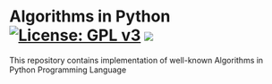 # Algorithms in Python [![License: GPL v3](https://img.shields.io/badge/License-GPLv3-blue.svg)](https://www.gnu.org/licenses/gpl-3.0) ![](https://img.shields.io/badge/Chaitanya-Vankadaru-red.svg?colorB=4EC820)
This repository contains implementation of well-known Algorithms in Python Programming Language

